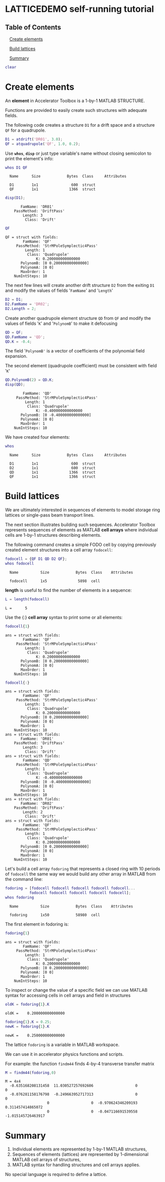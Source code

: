 
<a id="T_BA7B5DC2"></a>

# LATTICEDEMO self\-running tutorial
<!-- Begin Toc -->

## Table of Contents
&emsp;[Create elements](#H_4CEDD7DE)
 
&emsp;[Build lattices](#H_246C8121)
 
&emsp;[Summary](#H_51B373F1)
 
<!-- End Toc -->
```matlab
clear
```
<a id="H_4CEDD7DE"></a>

# Create elements

An **element** in Accelerator Toolbox is a 1\-by\-1 MATLAB STRUCTURE.


Functions are provided to easily create such structures with adequate fields.


The following code creates a structure `D1` for a drift space and a structure `QF` for a quadrupole.

```matlab
D1 = atdrift('DR01', 3.0);
QF = atquadrupole('QF', 1.0, 0.2);
```

Use **`whos`**, **`disp`** or just type variable's name without closing semicolon to print the element's info:

```matlab
whos D1 QF
```

```matlabTextOutput
  Name      Size            Bytes  Class     Attributes

  D1        1x1               600  struct              
  QF        1x1              1366  struct              
```

```matlab
disp(D1);
```

```matlabTextOutput
       FamName: 'DR01'
    PassMethod: 'DriftPass'
        Length: 3
         Class: 'Drift'
```

```matlab
QF
```

```matlabTextOutput
QF = struct with fields:
        FamName: 'QF'
     PassMethod: 'StrMPoleSymplectic4Pass'
         Length: 1
          Class: 'Quadrupole'
              K: 0.200000000000000
       PolynomB: [0 0.200000000000000]
       PolynomA: [0 0]
       MaxOrder: 1
    NumIntSteps: 10
```


The next few lines will create another drift structure `D2` from the exiting `D1` and modify the values of fields '`FamName`' and '`Length`'

```matlab
D2 = D1;
D2.FamName = 'DR02';
D2.Length = 2;
```

Create another quadrupole element structure `QD` from `QF` and modify the values of fields '`K`' and '`PolynomB`' to make it defocusing 

```matlab
QD = QF;
QD.FamName = 'QD';
QD.K = -0.4;
```

The field '`PolynomB'` is a vector of coefficients of the polynomial field expansion.


The second element (quadrupole coefficient) must be consistent with field '`K`' 

```matlab
QD.PolynomB(2) = QD.K;
disp(QD);
```

```matlabTextOutput
        FamName: 'QD'
     PassMethod: 'StrMPoleSymplectic4Pass'
         Length: 1
          Class: 'Quadrupole'
              K: -0.400000000000000
       PolynomB: [0 -0.400000000000000]
       PolynomA: [0 0]
       MaxOrder: 1
    NumIntSteps: 10
```


We have created four elements:

```matlab
whos
```

```matlabTextOutput
  Name      Size            Bytes  Class     Attributes

  D1        1x1               600  struct              
  D2        1x1               600  struct              
  QD        1x1              1366  struct              
  QF        1x1              1366  struct              
```

<a id="H_246C8121"></a>

# Build lattices

We are ultimately interested in sequences of elements to model storage ring lattices or single\-pass beam transport lines.


The next section illustrates building such sequences. Accelerator Toolbox represents sequences of elements as MATLAB **cell arrays** where individual cells are 1\-by\-1 structures describing elements.


The following command creates a simple FODO cell by copying previously created element structures into a cell array `fodocell`:

```matlab
fodocell = {QF D1 QD D2 QF};
whos fodocell
```

```matlabTextOutput
  Name          Size            Bytes  Class    Attributes

  fodocell      1x5              5898  cell               
```


**length** is useful to find the number of elements in a sequence:

```matlab
L = length(fodocell) 
```

```matlabTextOutput
L =      5
```


Use the  {:} **cell array** syntax to print some or all elements:

```matlab
fodocell{1}
```

```matlabTextOutput
ans = struct with fields:
        FamName: 'QF'
     PassMethod: 'StrMPoleSymplectic4Pass'
         Length: 1
          Class: 'Quadrupole'
              K: 0.200000000000000
       PolynomB: [0 0.200000000000000]
       PolynomA: [0 0]
       MaxOrder: 1
    NumIntSteps: 10
```

```matlab
fodocell{:}
```

```matlabTextOutput
ans = struct with fields:
        FamName: 'QF'
     PassMethod: 'StrMPoleSymplectic4Pass'
         Length: 1
          Class: 'Quadrupole'
              K: 0.200000000000000
       PolynomB: [0 0.200000000000000]
       PolynomA: [0 0]
       MaxOrder: 1
    NumIntSteps: 10
ans = struct with fields:
       FamName: 'DR01'
    PassMethod: 'DriftPass'
        Length: 3
         Class: 'Drift'
ans = struct with fields:
        FamName: 'QD'
     PassMethod: 'StrMPoleSymplectic4Pass'
         Length: 1
          Class: 'Quadrupole'
              K: -0.400000000000000
       PolynomB: [0 -0.400000000000000]
       PolynomA: [0 0]
       MaxOrder: 1
    NumIntSteps: 10
ans = struct with fields:
       FamName: 'DR02'
    PassMethod: 'DriftPass'
        Length: 2
         Class: 'Drift'
ans = struct with fields:
        FamName: 'QF'
     PassMethod: 'StrMPoleSymplectic4Pass'
         Length: 1
          Class: 'Quadrupole'
              K: 0.200000000000000
       PolynomB: [0 0.200000000000000]
       PolynomA: [0 0]
       MaxOrder: 1
    NumIntSteps: 10
```


Let's build a cell array `fodoring` that represents a closed ring with 10 periods of `fodocell` the same way we would build any other array in MATLAB from the command line:

```matlab
fodoring = [fodocell fodocell fodocell fodocell fodocell...
           fodocell fodocell fodocell fodocell fodocell]; 
whos fodoring
```

```matlabTextOutput
  Name          Size            Bytes  Class    Attributes

  fodoring      1x50            58980  cell               
```


The first element in fodoring is:

```matlab
fodoring{1}
```

```matlabTextOutput
ans = struct with fields:
        FamName: 'QF'
     PassMethod: 'StrMPoleSymplectic4Pass'
         Length: 1
          Class: 'Quadrupole'
              K: 0.200000000000000
       PolynomB: [0 0.200000000000000]
       PolynomA: [0 0]
       MaxOrder: 1
    NumIntSteps: 10
```


To inspect or change the value of a specific field we can use MATLAB syntax for accessing cells in cell arrays and field in structures

```matlab
oldK = fodoring{1}.K
```

```matlabTextOutput
oldK =    0.200000000000000
```

```matlab
fodoring{1}.K = 0.25;
newK = fodoring{1}.K
```

```matlabTextOutput
newK =    0.250000000000000
```


The lattice `fodoring` is a variable in MATLAB workspace.


We can use it in accelerator physics functions and scripts.


For example: the function `findm44` finds 4\-by\-4 transverse transfer matrix

```matlab
M = findm44(fodoring,0)
```

```matlabTextOutput
M = 4x4
  -0.635168208131458  11.030527257692606                   0                   0
  -0.076281158176798  -0.249663952717313                   0                   0
                   0                   0  -0.970624346209193   0.311457414865072
                   0                   0  -0.047116691539558  -1.015145726463917

```

<a id="H_51B373F1"></a>

# Summary
1.  Individual elements are represented by 1\-by\-1  MATLAB structures,
2. Sequences of elements (lattices) are represented by 1\-dimensional MATLAB cell arrays of structures,
3. MATLAB syntax for handling structures and cell arrays applies.

 No special language is required to define a lattice.

